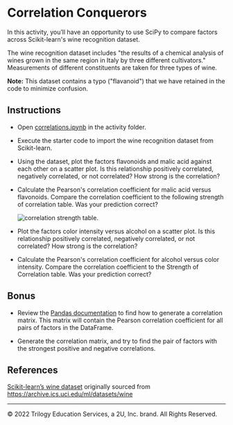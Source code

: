 # Correlation Conquerors

In this activity, you’ll have an opportunity to use SciPy to compare factors across Scikit-learn's wine recognition dataset.

The wine recognition dataset includes "the results of a chemical analysis of wines grown in the same region in Italy by three different cultivators." Measurements of different constituents are taken for three types of wine.

**Note:** This dataset contains a typo ("flavanoid") that we have retained in the code to minimize confusion.

## Instructions

* Open [correlations.ipynb](Unsolved/correlations.ipynb) in the activity folder.

* Execute the starter code to import the wine recognition dataset from Scikit-learn.

* Using the dataset, plot the factors flavonoids and malic acid against each other on a scatter plot. Is this relationship positively correlated, negatively correlated, or not correlated? How strong is the correlation?

* Calculate the Pearson's correlation coefficient for  malic acid versus flavonoids. Compare the correlation coefficient to the following strength of correlation table. Was your prediction correct?

    ![correlation strength table.](Images/correlation_table.png)

* Plot the factors color intensity versus alcohol on a scatter plot. Is this relationship positively correlated, negatively correlated, or not correlated? How strong is the correlation?

* Calculate the Pearson's correlation coefficient for alcohol versus color intensity. Compare the correlation coefficient to the Strength of Correlation table. Was your prediction correct?

## Bonus

* Review the [Pandas documentation](https://pandas.pydata.org/pandas-docs/stable/) to find how to generate a correlation matrix. This matrix will contain the Pearson correlation coefficient for all pairs of factors in the DataFrame.

* Generate the correlation matrix, and try to find the pair of factors with the strongest positive and negative correlations.

## References

[Scikit-learn’s wine dataset](https://scikit-learn.org/stable/modules/generated/sklearn.datasets.load_wine.html#sklearn.datasets.load_wine) originally sourced from https://archive.ics.uci.edu/ml/datasets/wine

- - -

© 2022 Trilogy Education Services, a 2U, Inc. brand. All Rights Reserved.
